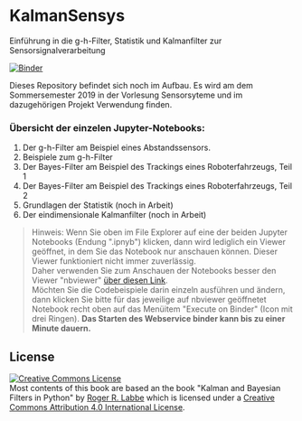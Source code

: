 # KalmanSensys
Einführung in die g-h-Filter, Statistik und Kalmanfilter zur Sensorsignalverarbeitung

[![Binder](https://mybinder.org/badge.svg)](https://mybinder.org/v2/gh/StefanMack/KalmanSensys/master)

Dieses Repository befindet sich noch im Aufbau. Es wird am dem Sommersemester 2019 in der Vorlesung Sensorsyteme und im dazugehörigen Projekt Verwendung finden.

### Übersicht der einzelen Jupyter-Notebooks:
1. Der g-h-Filter am Beispiel eines Abstandssensors.
2. Beispiele zum g-h-Filter
3. Der Bayes-Filter am Beispiel des Trackings eines Roboterfahrzeugs, Teil 1
4. Der Bayes-Filter am Beispiel des Trackings eines Roboterfahrzeugs, Teil 2 
5. Grundlagen der Statistik (noch in Arbeit)
6. Der eindimensionale Kalmanfilter (noch in Arbeit)

> Hinweis: Wenn Sie oben im File Explorer auf eine der beiden Jupyter Notebooks (Endung ".ipnyb") klicken, dann wird lediglich ein Viewer geöffnet, in dem Sie das Notebook nur anschauen können. Dieser Viewer funktioniert nicht immer zuverlässig.  
Daher verwenden Sie zum Anschauen der Notebooks besser den Viewer "nbviewer" [über diesen Link](https://nbviewer.jupyter.org/github/StefanMack/KalmanSensys/blob/master/00-EinlSensysKalm.ipynb).  
Möchten Sie die Codebeispiele darin einzeln ausführen und ändern, dann klicken Sie bitte für das jeweilige auf nbviewer geöffnetet Notebook recht oben auf das Menüitem "Execute on Binder" (Icon mit drei Ringen). **Das Starten des Webservice binder kann bis zu einer Minute dauern.**



License
-----
<a rel="license" href="http://creativecommons.org/licenses/by/4.0/"><img alt="Creative Commons License" style="border-width:0" src="https://i.creativecommons.org/l/by/4.0/88x31.png" /></a><br /><span xmlns:dct="http://purl.org/dc/terms/" property="dct:title"> Most contents of this book are based an the book "Kalman and Bayesian Filters in Python"</span> by <a xmlns:cc="http://creativecommons.org/ns#" href="https://github.com/StefanMack/KalmanSensys" property="cc:attributionName" rel="cc:attributionURL">Roger R. Labbe</a> which is licensed under a <a rel="license" href="http://creativecommons.org/licenses/by/4.0/">Creative Commons Attribution 4.0 International License</a>.
